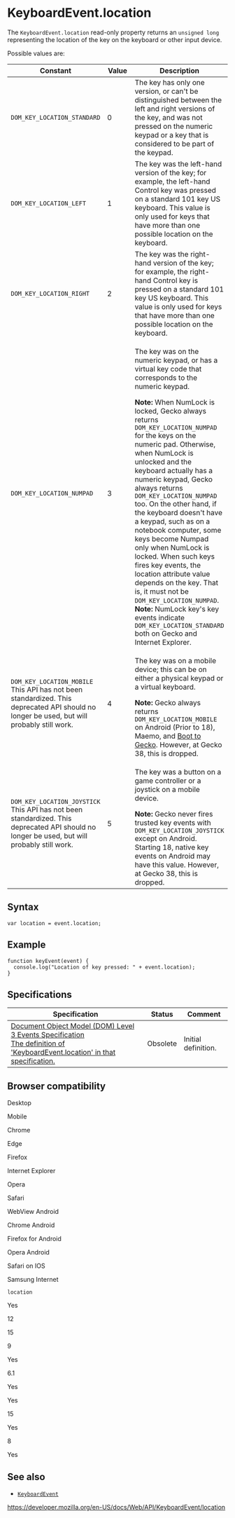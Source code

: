 # KeyboardEvent.location

The `KeyboardEvent.location` read-only property returns an `unsigned long` representing the location of the key on the keyboard or other input device.

Possible values are:

<table><colgroup><col style="width: 33%" /><col style="width: 33%" /><col style="width: 33%" /></colgroup><thead><tr class="header"><th>Constant</th><th>Value</th><th>Description</th></tr></thead><tbody><tr class="odd"><td><code>DOM_KEY_LOCATION_STANDARD</code></td><td>0</td><td>The key has only one version, or can't be distinguished between the left and right versions of the key, and was not pressed on the numeric keypad or a key that is considered to be part of the keypad.</td></tr><tr class="even"><td><code>DOM_KEY_LOCATION_LEFT</code></td><td>1</td><td>The key was the left-hand version of the key; for example, the left-hand Control key was pressed on a standard 101 key US keyboard. This value is only used for keys that have more than one possible location on the keyboard.</td></tr><tr class="odd"><td><code>DOM_KEY_LOCATION_RIGHT</code></td><td>2</td><td>The key was the right-hand version of the key; for example, the right-hand Control key is pressed on a standard 101 key US keyboard. This value is only used for keys that have more than one possible location on the keyboard.</td></tr><tr class="even"><td><code>DOM_KEY_LOCATION_NUMPAD</code></td><td>3</td><td><p>The key was on the numeric keypad, or has a virtual key code that corresponds to the numeric keypad.</p><div class="note notecard"><strong>Note:</strong> When NumLock is locked, Gecko always returns <code>DOM_KEY_LOCATION_NUMPAD</code> for the keys on the numeric pad. Otherwise, when NumLock is unlocked and the keyboard actually has a numeric keypad, Gecko always returns <code>DOM_KEY_LOCATION_NUMPAD</code> too. On the other hand, if the keyboard doesn't have a keypad, such as on a notebook computer, some keys become Numpad only when NumLock is locked. When such keys fires key events, the location attribute value depends on the key. That is, it must not be <code>DOM_KEY_LOCATION_NUMPAD</code>.</div><div class="note notecard"><strong>Note:</strong> NumLock key's key events indicate <code>DOM_KEY_LOCATION_STANDARD</code> both on Gecko and Internet Explorer.</div></td></tr><tr class="odd"><td><code>DOM_KEY_LOCATION_MOBILE</code> <span class="icon non-standard" data-viewbox="0 0 100 100" data-xmlns="http://www.w3.org/2000/svg" data-role="img"> This API has not been standardized. </span><span class="icon deprecated" data-viewbox="0 0 100 100" data-xmlns="http://www.w3.org/2000/svg" data-role="img"> This deprecated API should no longer be used, but will probably still work. </span></td><td>4</td><td><p>The key was on a mobile device; this can be on either a physical keypad or a virtual keyboard.</p><div class="note notecard"><strong>Note:</strong> Gecko always returns <code>DOM_KEY_LOCATION_MOBILE</code> on Android (Prior to 18), Maemo, and <a href="https://developer.mozilla.org/en-US/docs/Mozilla/Boot_to_Gecko">Boot to Gecko</a>. However, at <span>Gecko 38</span>, this is dropped.</div></td></tr><tr class="even"><td><code>DOM_KEY_LOCATION_JOYSTICK</code> <span class="icon non-standard" data-viewbox="0 0 100 100" data-xmlns="http://www.w3.org/2000/svg" data-role="img"> This API has not been standardized. </span> <span class="icon deprecated" data-viewbox="0 0 100 100" data-xmlns="http://www.w3.org/2000/svg" data-role="img"> This deprecated API should no longer be used, but will probably still work. </span></td><td>5</td><td><p>The key was a button on a game controller or a joystick on a mobile device.</p><div class="note notecard"><strong>Note:</strong> Gecko never fires trusted key events with <code>DOM_KEY_LOCATION_JOYSTICK</code> except on Android. Starting 18, native key events on Android may have this value. However, at <span>Gecko 38</span>, this is dropped.</div></td></tr></tbody></table>

## Syntax

    var location = event.location;

## Example

    function keyEvent(event) {
      console.log("Location of key pressed: " + event.location);
    }

## Specifications

<table><thead><tr class="header"><th>Specification</th><th>Status</th><th>Comment</th></tr></thead><tbody><tr class="odd"><td><a href="https://www.w3.org/TR/2014/WD-DOM-Level-3-Events-20140925/#widl-KeyboardEvent-location">Document Object Model (DOM) Level 3 Events Specification<br />
<span class="small">The definition of 'KeyboardEvent.location' in that specification.</span></a></td><td><span class="spec-obsolete">Obsolete</span></td><td>Initial definition.</td></tr></tbody></table>

## Browser compatibility

Desktop

Mobile

Chrome

Edge

Firefox

Internet Explorer

Opera

Safari

WebView Android

Chrome Android

Firefox for Android

Opera Android

Safari on IOS

Samsung Internet

`location`

Yes

12

15

9

Yes

6.1

Yes

Yes

15

Yes

8

Yes

## See also

- [`KeyboardEvent`](../keyboardevent)

<a href="https://developer.mozilla.org/en-US/docs/Web/API/KeyboardEvent/location" class="_attribution-link">https://developer.mozilla.org/en-US/docs/Web/API/KeyboardEvent/location</a>
